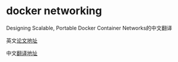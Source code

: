 # docker networking
Designing Scalable, Portable Docker Container Networks的中文翻译

英文[论文地址](https://success.docker.com/article/networking)

中文[翻译地址](https://github.com/luoyunpeng/docker-networking/blob/master/container-network-zh_cn.md)
